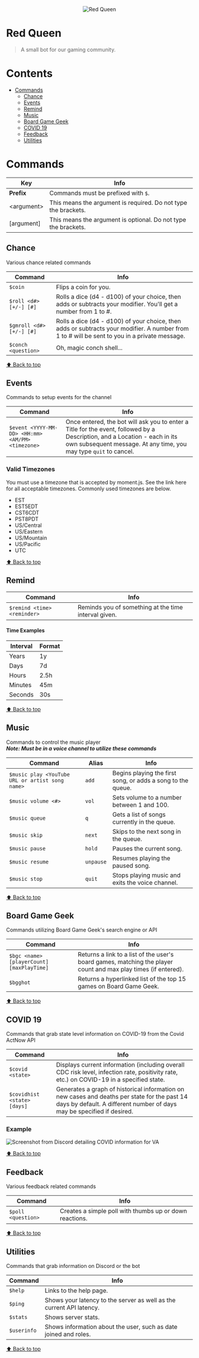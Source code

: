 <div align="center">
  <img src="https://cdn.discordapp.com/avatars/949449016389820438/efb1cf4347e186cdf79eb4ee65d8ea38.webp?size=256" align="center" alt="Red Queen">
</div>

# Red Queen
> A small bot for our gaming community.

# Contents
- [Commands](#commands)
  - [Chance](#chance)
  - [Events](#events)
  - [Remind](#remind)
  - [Music](#music)
  - [Board Game Geek](#board-game-geek)
  - [COVID 19](#covid-19)
  - [Feedback](#feedback)  
  - [Utilities](#utilities)

# Commands

| Key | Info |
| ------- | ------- |
| **Prefix** | Commands must be prefixed with `$`. |
| \<argument\> | This means the argument is required. Do not type the brackets. |
| \[argument\] | This means the argument is optional. Do not type the brackets. |

## Chance
Various chance related commands

| Command | Info |
| ------- | ------- |
| `$coin` | Flips a coin for you. |
| `$roll <d#> [+/-] [#]` | Rolls a dice (d4 - d100) of your choice, then adds or subtracts your modifier. You'll get a number from 1 to #.|
| `$gmroll <d#> [+/-] [#]` | Rolls a dice (d4 - d100) of your choice, then adds or subtracts your modifier. A number from 1 to # will be sent to you in a private message. |
| `$conch <question>` | Oh, magic conch shell... |

[⬆ Back to top](#contents)


## Events
Commands to setup events for the channel

| Command | Info |
| ------- | ------- |
| `$event <YYYY-MM-DD> <HH:mm> <AM/PM> <timezone>` | Once entered, the bot will ask you to enter a Title for the event, followed by a Description, and a Location - each in its own subsequent message. At any time, you may type `quit` to cancel. |

### Valid Timezones
You must use a timezone that is accepted by moment.js. See the link here for all acceptable timezones. Commonly used timezones are below.

- EST
- EST5EDT
- CST6CDT
- PST8PDT
- US/Central
- US/Eastern
- US/Mountain
- US/Pacific
- UTC

[⬆ Back to top](#contents)


## Remind

| Command | Info |
| ------- | ------- |
| `$remind <time> <reminder>` | Reminds you of something at the time interval given. |

#### Time Examples

| Interval | Format |
| ------- | ------- |
| Years | 1y |
| Days | 7d |
| Hours | 2.5h |
| Minutes | 45m |
| Seconds | 30s |

[⬆ Back to top](#contents)


## Music
Commands to control the music player<br />
***Note: Must be in a voice channel to utilize these commands***

| Command | Alias | Info |
| ------- | ------- | ------- |
| `$music play <YouTube URL or artist song name>` | `add` | Begins playing the first song, or adds a song to the queue. |
| `$music volume <#>` | `vol` | Sets volume to a number between 1 and 100. |
| `$music queue` | `q` | Gets a list of songs currently in the queue. |
| `$music skip` | `next` | Skips to the next song in the queue. |
| `$music pause` | `hold` | Pauses the current song. |
| `$music resume` | `unpause` | Resumes playing the paused song. |
| `$music stop` | `quit` | Stops playing music and exits the voice channel. |

[⬆ Back to top](#contents)


## Board Game Geek
Commands utilizing Board Game Geek's search engine or API

| Command | Info |
| ------- | ------- |
| `$bgc <name> [playerCount] [maxPlayTime]` | Returns a link to a list of the user's board games, matching the player count and max play times (if entered). |
| `$bgghot` | Returns a hyperlinked list of the top 15 games on Board Game Geek. |

[⬆ Back to top](#contents)


## COVID 19
Commands that grab state level information on COVID-19 from the Covid ActNow API

|    Command    | Info |
| ------- | ------- |
|    `$covid <state>`     | Displays current information (including overall CDC risk level, infection rate, positivity rate, etc.) on COVID-19 in a specified state. |
|    `$covidhist <state> [days]`     | Generates a graph of historical information on new cases and deaths per state for the past 14 days by default. A different number of days may be specified if desired. |

### Example

![Screenshot from Discord detailing COVID information for VA](https://i.imgur.com/a08U3Jf.jpg "Example response for $covid va")

[⬆ Back to top](#contents)


## Feedback
Various feedback related commands

|    Command    | Info |
| ------- | ------- |
|    `$poll <question>`     | Creates a simple poll with thumbs up or down reactions. |

[⬆ Back to top](#contents)


## Utilities
Commands that grab information on Discord or the bot

|    Command    | Info |
| ------- | ------- |
|    `$help`     | Links to the help page. |
|    `$ping`     | Shows your latency to the server as well as the current API latency. |
|    `$stats`    | Shows server stats. |
|    `$userinfo` | Shows information about the user, such as date joined and roles. |

[⬆ Back to top](#contents)
